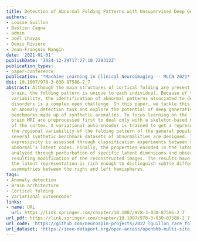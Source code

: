 ```yaml
---
title: Detection of Abnormal Folding Patterns with Unsupervised Deep Generative Models
authors:
- Louise Guillon
- Bastien Cagna
- admin
- Joël Chavas
- Denis Rivière
- Jean-François Mangin
date: '2021-01-01'
publishDate: '2024-12-29T17:27:10.729312Z'
publication_types:
- paper-conference
publication: '*Machine Learning in Clinical Neuroimaging -- MLCN 2021*'
doi: 10.1007/978-3-030-87586-2_7
abstract: Although the main structures of cortical folding are present in each human
  brain, the folding pattern is unique to each individual. Because of this large normal
  variability, the identification of abnormal patterns associated to developmental
  disorders is a complex open challenge. In this paper, we tackle this problem as
  an anomaly detection task and explore the potential of deep generative models using
  benchmarks made up of synthetic anomalies. To focus learning on the folding geometry,
  brain MRI are preprocessed first to deal only with a skeleton-based negative cast
  of the cortex. A variational auto-encoder is trained to get a representation of
  the regional variability of the folding pattern of the general population. Then
  several synthetic benchmark datasets of abnormalities are designed. The latent space
  expressivity is assessed through classification experiments between control’s and
  abnormal’s latent codes. Finally, the properties encoded in the latent space are
  analyzed through perturbation of specific latent dimensions and observation of the
  resulting modification of the reconstructed images. The results have shown that
  the latent representation is rich enough to distinguish subtle differences like
  asymmetries between the right and left hemispheres.
tags:
- Anomaly detection
- Brain architecture
- Cortical folding
- Variational autoencoder
links:
- name: URL
  url: https://link.springer.com/chapter/10.1007/978-3-030-87586-2_7
url_pdf: https://link.springer.com/chapter/10.1007/978-3-030-87586-2_7
url_code: 'https://github.com/neurospin-projects/2022_lguillon_rare_folding_detection'
url_dataset: 'https://ieee-dataport.org/open-access/openbhb-multi-site-brain-mri-dataset-age-prediction-and-debiasing'
---
```

